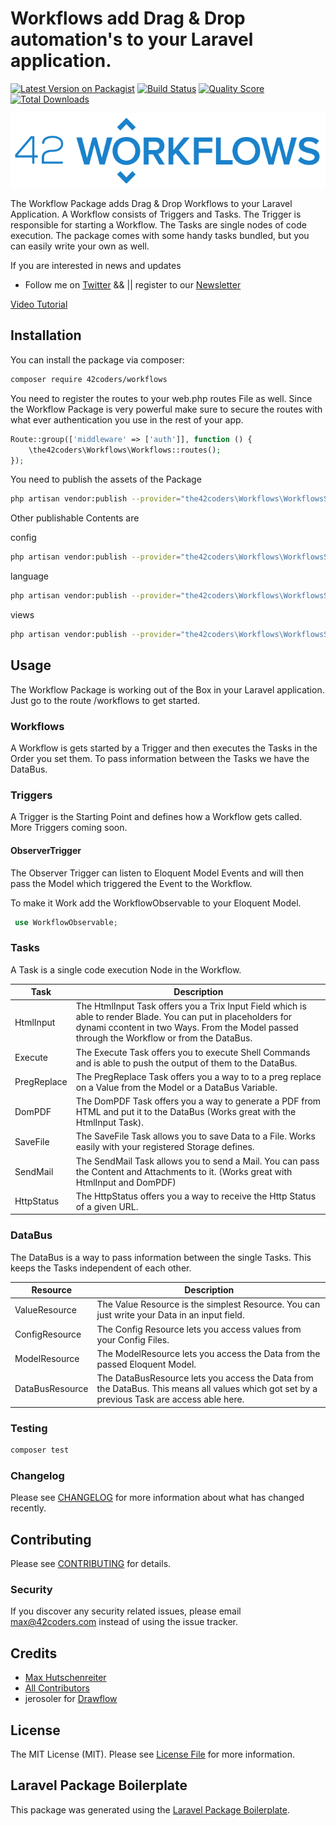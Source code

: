 # Workflows add Drag & Drop automation's to your Laravel application.

[![Latest Version on Packagist](https://img.shields.io/packagist/v/the42coders/workflows.svg?style=flat-square)](https://packagist.org/packages/the42coders/workflows)
[![Build Status](https://img.shields.io/travis/42coders/workflows/master.svg?style=flat-square)](https://travis-ci.org/42coders/workflows)
[![Quality Score](https://github.styleci.io/repos/295739465/shield)](https://github.styleci.io/repos/295739465/shield)
[![Total Downloads](https://img.shields.io/packagist/dt/the2coders/workflows.svg?style=flat-square)](https://packagist.org/packages/the42coders/workflows)

![Logo](https://github.com/42coders/workflows/blob/master/resources/img/42workflows.png?raw=true)

The Workflow Package adds Drag & Drop Workflows to your Laravel Application. A Workflow consists of Triggers and Tasks. 
The Trigger is responsible for starting a Workflow. The Tasks are single nodes of code execution. 
The package comes with some handy tasks bundled, but you can easily write your own as well.

If you are interested in news and updates 
- Follow me on [Twitter](https://twitter.com/gwagwagwa) && || register to our [Newsletter](https://workflows.42coders.com)

[Video Tutorial](http://www.youtube.com/watch?v=J-fplZGlTZI "Short Introduction Video")

## Installation

You can install the package via composer:

```bash
composer require 42coders/workflows
```

You need to register the routes to your web.php routes File as well.
Since the Workflow Package is very powerful make sure to secure the routes with what ever authentication
you use in the rest of your app. 

```php
Route::group(['middleware' => ['auth']], function () {
    \the42coders\Workflows\Workflows::routes();
});
```

You need to publish the assets of the Package

```bash
php artisan vendor:publish --provider="the42coders\Workflows\WorkflowsServiceProvider"  --tag=assets  
```

Other publishable Contents are

config

```bash
php artisan vendor:publish --provider="the42coders\Workflows\WorkflowsServiceProvider"  --tag=config  
```

language

```bash
php artisan vendor:publish --provider="the42coders\Workflows\WorkflowsServiceProvider"  --tag=lang  
```

views

```bash
php artisan vendor:publish --provider="the42coders\Workflows\WorkflowsServiceProvider"  --tag=views  
```

## Usage

The Workflow Package is working out of the Box in your Laravel application. Just go to the route /workflows 
to get started.


### Workflows

A Workflow is gets started by a Trigger and then executes the Tasks in the Order you set them. 
To pass information between the Tasks we have the DataBus. 

### Triggers

A Trigger is the Starting Point and defines how a Workflow gets called. More Triggers coming soon.

#### ObserverTrigger

The Observer Trigger can listen to Eloquent Model Events and will then pass the Model which triggered the Event to the 
Workflow.

To make it Work add the WorkflowObservable to your Eloquent Model. 

``` php
 use WorkflowObservable;
```

### Tasks

A Task is a single code execution Node in the Workflow. 

Task | Description
---- | -----------
HtmlInput | The HtmlInput Task offers you a Trix Input Field which is able to render Blade. You can put in placeholders for dynami ccontent in two Ways. From the Model passed through the Workflow or from the DataBus.
Execute | The Execute Task offers you to execute Shell Commands and is able to push the output of them to the DataBus.
PregReplace | The PregReplace Task offers you a way to to a preg replace on a Value from the Model or a DataBus Variable.
DomPDF | The DomPDF Task offers you a way to generate a PDF from HTML and put it to the DataBus (Works great with the HtmlInput Task).
SaveFile | The SaveFile Task allows you to save Data to a File. Works easily with your registered Storage defines.
SendMail | The SendMail Task allows you to send a Mail. You can pass the Content and Attachments to it. (Works great with HtmlInput and DomPDF) 
HttpStatus | The HttpStatus offers you a way to receive the Http Status of a given URL.


### DataBus

The DataBus is a way to pass information between the single Tasks. This keeps the Tasks independent of each other.

Resource | Description
---- | -----------
ValueResource | The Value Resource is the simplest Resource. You can just write your Data in an input field.
ConfigResource | The Config Resource lets you access values from your Config Files.
ModelResource | The ModelResource lets you access the Data from the passed Eloquent Model.
DataBusResource | The DataBusResource lets you access the Data from the DataBus. This means all values which got set by a previous Task are access able here.




### Testing

``` bash
composer test
```

### Changelog

Please see [CHANGELOG](CHANGELOG.md) for more information about what has changed recently.

## Contributing

Please see [CONTRIBUTING](CONTRIBUTING.md) for details.

### Security

If you discover any security related issues, please email max@42coders.com instead of using the issue tracker.

## Credits

- [Max Hutschenreiter](https://github.com/42coders)
- [All Contributors](../../contributors)
- jerosoler for [Drawflow](https://github.com/jerosoler/Drawflow)

## License

The MIT License (MIT). Please see [License File](LICENSE.md) for more information.

## Laravel Package Boilerplate

This package was generated using the [Laravel Package Boilerplate](https://laravelpackageboilerplate.com).
